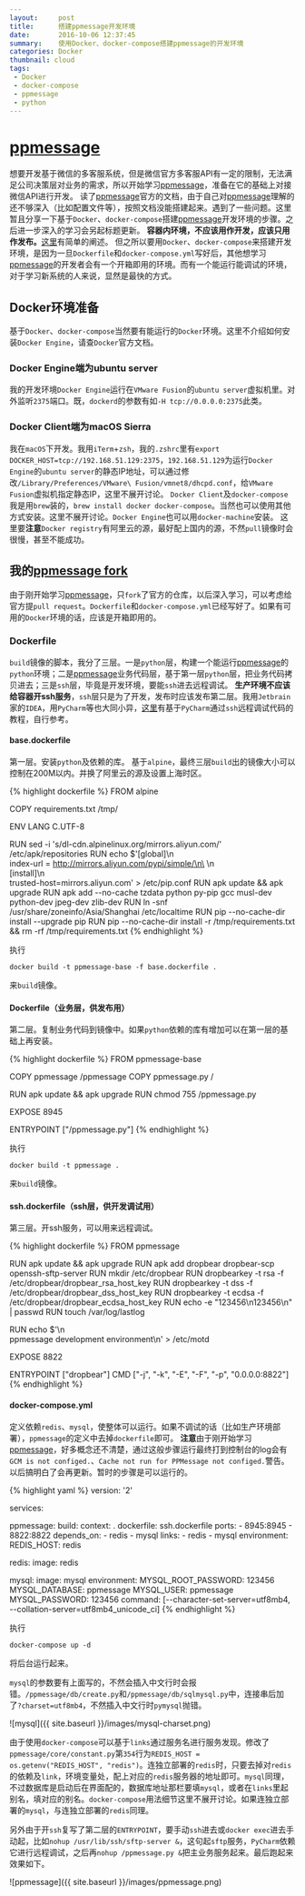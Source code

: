 ```yaml
---
layout:     post
title:      搭建ppmessage开发环境
date:       2016-10-06 12:37:45
summary:    使用Docker、docker-compose搭建ppmessage的开发环境
categories: Docker
thumbnail: cloud
tags:
 - Docker
 - docker-compose
 - ppmessage
 - python
---
```



# [ppmessage][1]

想要开发基于微信的多客服系统，但是微信官方多客服API有一定的限制，无法满足公司决策层对业务的需求，所以开始学习[ppmessage][1]，准备在它的基础上对接微信API进行开发。
读了[ppmessage][1]官方的文档，由于自己对[ppmessage][1]理解的还不够深入（比如配置文件等），按照文档没能搭建起来。遇到了一些问题。这里暂且分享一下基于`Docker`、`docker-compose`搭建[ppmessage][1]开发环境的步骤。之后进一步深入的学习会另起标题更新。
**容器内环境，不应该用作开发，应该只用作发布。**[这里][2]有简单的阐述。
但之所以要用`Docker`、`docker-compose`来搭建开发环境，是因为一旦`Dockerfile`和`docker-compose.yml`写好后，其他想学习[ppmessage][1]的开发者会有一个开箱即用的环境。而有一个能运行能调试的环境，对于学习新系统的人来说，显然是最快的方式。


## Docker环境准备

基于`Docker`、`docker-compose`当然要有能运行的`Docker`环境。这里不介绍如何安装`Docker Engine`，请查`Docker`官方文档。


### Docker Engine端为ubuntu server

我的开发环境`Docker Engine`运行在`VMware Fusion`的`ubuntu server`虚拟机里。对外监听`2375`端口。既，`dockerd`的参数有如`-H tcp://0.0.0.0:2375`此类。


### Docker Client端为macOS Sierra

我在`macOS`下开发。我用`iTerm`+`zsh`，我的`.zshrc`里有`export DOCKER_HOST=tcp://192.168.51.129:2375`，`192.168.51.129`为运行`Docker Engine`的`ubuntu server`的静态IP地址，可以通过修改`/Library/Preferences/VMware\ Fusion/vmnet8/dhcpd.conf`，给`VMware Fusion`虚拟机指定静态IP，这里不展开讨论。
`Docker Client`及`docker-compose`我是用`brew`装的，`brew install docker docker-compose`。当然也可以使用其他方式安装。这里不展开讨论。`Docker Engine`也可以用`docker-machine`安装。
这里要**注意**`Docker registry`有阿里云的源，最好配上国内的源，不然`pull`镜像时会很慢，甚至不能成功。


## 我的[ppmessage fork][4]

由于刚开始学习[ppmessage][1]，只`fork`了官方的仓库，以后深入学习，可以考虑给官方提`pull request`。`Dockerfile`和`docker-compose.yml`已经写好了。如果有可用的`Docker`环境的话，应该是开箱即用的。


### Dockerfile

`build`镜像的脚本，我分了三层。一是`python`层，构建一个能运行[ppmessage][1]的`python`环境；二是[ppmessage][1]业务代码层，基于第一层`python`层，把业务代码拷贝进去；三是`ssh`层，毕竟是开发环境，要能`ssh`进去远程调试。
**生产环境不应该给容器开ssh服务**，`ssh`层只是为了开发，发布时应该发布第二层。我用`Jetbrain`家的`IDEA`，用`PyCharm`等也大同小异，[这里][3]有基于`PyCharm`通过`ssh`远程调试代码的教程，自行参考。


#### base.dockerfile

第一层。安装`python`及依赖的库。
基于`alpine`，最终三层`build`出的镜像大小可以控制在200M以内。并换了阿里云的源及设置上海时区。

{% highlight dockerfile %}
FROM alpine

COPY requirements.txt /tmp/

ENV LANG C.UTF-8

RUN sed -i 's/dl-cdn.alpinelinux.org/mirrors.aliyun.com/' /etc/apk/repositories
RUN echo $'[global]\n\
index-url = http://mirrors.aliyun.com/pypi/simple/\n\
\n\
[install]\n\
trusted-host=mirrors.aliyun.com' > /etc/pip.conf
RUN apk update && apk upgrade
RUN apk add --no-cache tzdata python py-pip gcc musl-dev python-dev jpeg-dev zlib-dev
RUN ln -snf /usr/share/zoneinfo/Asia/Shanghai /etc/localtime
RUN pip --no-cache-dir install --upgrade pip
RUN pip --no-cache-dir install -r /tmp/requirements.txt && rm -rf /tmp/requirements.txt
{% endhighlight %}

执行
```
docker build -t ppmessage-base -f base.dockerfile .
```
来`build`镜像。


#### Dockerfile（业务层，供发布用）

第二层。复制业务代码到镜像中。如果`python`依赖的库有增加可以在第一层的基础上再安装。

{% highlight dockerfile %}
FROM ppmessage-base

COPY ppmessage /ppmessage
COPY ppmessage.py /

RUN apk update && apk upgrade
RUN chmod 755 /ppmessage.py

EXPOSE 8945

ENTRYPOINT ["/ppmessage.py"]
{% endhighlight %}

执行
```
docker build -t ppmessage .
```
来`build`镜像。


#### ssh.dockerfile（ssh层，供开发调试用）

第三层。开ssh服务，可以用来远程调试。

{% highlight dockerfile %}
FROM ppmessage

RUN apk update && apk upgrade
RUN apk add dropbear dropbear-scp openssh-sftp-server
RUN mkdir /etc/dropbear
RUN dropbearkey -t rsa -f /etc/dropbear/dropbear_rsa_host_key
RUN dropbearkey -t dss -f /etc/dropbear/dropbear_dss_host_key
RUN dropbearkey -t ecdsa -f /etc/dropbear/dropbear_ecdsa_host_key
RUN echo -e "123456\n123456\n" | passwd
RUN touch /var/log/lastlog

RUN echo $'\n\
ppmessage development environment\n' > /etc/motd

EXPOSE 8822

ENTRYPOINT ["dropbear"]
CMD ["-j", "-k", "-E", "-F", "-p", "0.0.0.0:8822"]
{% endhighlight %}


#### docker-compose.yml

定义依赖`redis`、`mysql`，使整体可以运行。如果不调试的话（比如生产环境部署），`ppmessage`的定义中去掉`dockerfile`即可。
**注意**由于刚开始学习[ppmessage][1]，好多概念还不清楚，通过这般步骤运行最终打到控制台的log会有`GCM is not configed.`、`Cache not run for PPMessage not configed.`警告。以后搞明白了会再更新。暂时的步骤是可以运行的。

{% highlight yaml %}
version: '2'

services:

  ppmessage:
    build:
      context: .
      dockerfile: ssh.dockerfile
    ports:
     - 8945:8945
     - 8822:8822
    depends_on:
     - redis
     - mysql
    links:
     - redis
     - mysql
    environment:
      REDIS_HOST: redis

  redis:
    image: redis

  mysql:
    image: mysql
    environment:
      MYSQL_ROOT_PASSWORD: 123456
      MYSQL_DATABASE: ppmessage
      MYSQL_USER: ppmessage
      MYSQL_PASSWORD: 123456
    command: [--character-set-server=utf8mb4, --collation-server=utf8mb4_unicode_ci]
{% endhighlight %}

执行
```
docker-compose up -d
```
将后台运行起来。

`mysql`的参数要有上面写的，不然会插入中文行时会报错。`/ppmessage/db/create.py`和`/ppmessage/db/sqlmysql.py`中，连接串后加了`?charset=utf8mb4`，不然插入中文行时`pymysql`抛错。

![mysql]({{ site.baseurl }}/images/mysql-charset.png)

由于使用`docker-compose`可以基于`links`通过服务名进行服务发现。修改了`ppmessage/core/constant.py`第`354`行为`REDIS_HOST = os.getenv("REDIS_HOST", "redis")`。连独立部署的`redis`时，只要去掉对`redis`的依赖及`link`，环境变量处，配上对应的`redis`服务器的地址即可。`mysql`同理，不过数据库是启动后在界面配的，数据库地址那栏要填`mysql`，或者在`links`里起别名，填对应的别名。`docker-compose`用法细节这里不展开讨论。如果连独立部署的`mysql`，与连独立部署的`redis`同理。

另外由于开`ssh`复写了第二层的`ENTRYPOINT`，要手动`ssh`进去或`docker exec`进去手动起，比如`nohup /usr/lib/ssh/sftp-server &`，这句起`sftp`服务，`PyCharm`依赖它进行远程调试，之后再`nohup /ppmessage.py &`把主业务服务起来。最后跑起来效果如下。

![ppmessage]({{ site.baseurl }}/images/ppmessage.png)


[1]: https://www.ppmessage.cn/
[2]: https://tedli.github.io/docker/2016/10/05/do-not-use-container-as-vm/
[3]: http://www.jianshu.com/p/9b362cdee2ab
[4]: https://github.com/tedli/ppmessage
